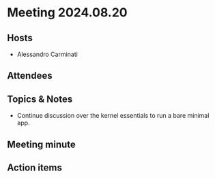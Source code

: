# Meeting 2024.08.20

## Hosts
* Alessandro Carminati

## Attendees

## Topics & Notes
* Continue discussion over the kernel essentials to
  run a bare minimal app.

## Meeting minute

## Action items

